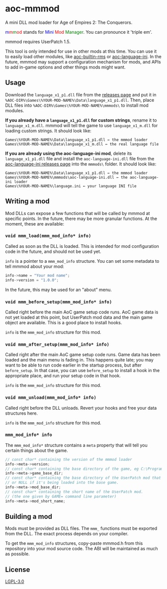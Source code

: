 # aoc-mmmod
A mini DLL mod loader for Age of Empires 2: The Conquerors.

<span style="color: blue">m</span><span style="color: red">m</span><span style="color: green">m</span><span style="color: red">od</span> stands for <span style="color: blue">Mini</span> <span style="color: red">Mod</span> <span style="color: green">Manager</span>. You can pronounce it 'triple em'.

mmmod requires UserPatch 1.5.

This tool is only intended for use in other mods at this time. You can use it to easily load other modules, like [aoc-builtin-rms](https://github.com/siegeengineers/aoc-builtin-rms) or [aoc-language-ini](https://github.com/siegeengineers/aoc-language-ini). In the future, mmmod may support a configuration mechanism for mods, and APIs to add in-game options and other things mods might want.

## Usage
Download the `language_x1_p1.dll` file from the [releases page](https://github.com/siegeengineers/aoc-mmmod/releases) and put it in `%AOC-DIR%\Games\%YOUR-MOD-NAME%\Data\language_x1_p1.dll`. Then, place DLL files into `%AOC-DIR%\Games\%YOUR-MOD-NAME%\mmmods\` to install mod modules.

**If you already have a `language_x1_p1.dll` for custom strings**, rename it to `language_x1_m.dll`. mmmod will tell the game to use `language_x1_m.dll` for loading custom strings. It should look like:
```
Games\%YOUR-MOD-NAME%\Data\language_x1_p1.dll ← the mmmod loader
Games\%YOUR-MOD-NAME%\Data\language_x1_m.dll ← the real language file
```

**If you are already using the aoc-language-ini mod**, delete its `language_x1_p1.dll` file and install the `aoc-language-ini.dll` file from the [aoc-language-ini releases page](https://github.com/SiegeEngineers/aoc-language-ini/releases) into the `mmmods\` folder. It should look like:
```
Games\%YOUR-MOD-NAME%\Data\language_x1_p1.dll ← the mmmod loader
Games\%YOUR-MOD-NAME%\mmmods\aoc-language-ini.dll ← the aoc-language-ini loader
Games\%YOUR-MOD-NAME%\language.ini ← your language INI file
```

## Writing a mod
Mod DLLs can expose a few functions that will be called by mmmod at specific points. In the future, there may be more granular functions. At the moment, these are available:

### `void mmm_load(mmm_mod_info* info)`
Called as soon as the DLL is loaded. This is intended for mod configuration code in the future, and should not be used yet.

`info` is a pointer to a `mmm_mod_info` structure. You can set some metadata to tell mmmod about your mod:

```c
info->name = "Your mod name";
info->version = "1.0.0";
```

In the future, this may be used for an "about" menu.

### `void mmm_before_setup(mmm_mod_info* info)`
Called right before the main AoC game setup code runs. AoC game data is not yet loaded at this point, but UserPatch mod data and the main game object are available. This is a good place to install hooks.

`info` is the `mmm_mod_info` structure for this mod.

### `void mmm_after_setup(mmm_mod_info* info)`
Called right after the main AoC game setup code runs. Game data has been loaded and the main menu is fading in. This happens quite late; you may want to be able to run code earlier in the startup process, but after `before_setup`. In that case, you can use `before_setup` to install a hook in the appropriate place, and run your setup code in that hook.

`info` is the `mmm_mod_info` structure for this mod.

### `void mmm_unload(mmm_mod_info* info)`
Called right before the DLL unloads. Revert your hooks and free your data structures here.

`info` is the `mmm_mod_info` structure for this mod.

### `mmm_mod_info* info`

The `mmm_mod_info*` structure contains a `meta` property that will tell you certain things about the game.

```c
// const char* containing the version of the mmmod loader
info->meta->version;
// const char* containing the base directory of the game, eg C:\Program Files\Age of Empires II
info->meta->game_base_dir;
// const char* containing the base directory of the UserPatch mod that is loading this DLL,
// or NULL if it's being loaded into the base game.
info->meta->mod_base_dir;
// const char* containing the short name of the UserPatch mod.
// (the one given by GAME= command line parameter)
info->meta->mod_short_name;
```

## Building a mod
Mods must be provided as DLL files. The `mmm_` functions must be exported from the DLL. The exact process depends on your compiler.

To get the `mmm_mod_info` structures, copy-paste mmmod.h from this repository into your mod source code. The ABI will be maintained as much as possible.

## License
[LGPL-3.0](./LICENSE.md)
